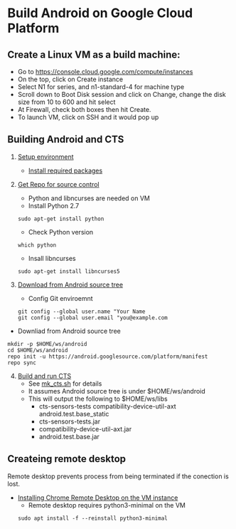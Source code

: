 # Build Android on Google Cloud Platform
## Create a Linux VM as a build machine:
- Go to https://console.cloud.google.com/compute/instances
- On the top, click on Create instance
- Select N1 for series, and n1-standard-4 for machine type 
- Scroll down to Boot Disk session and click on Change, change the disk size from 10 to 600 and hit select 
- At Firewall, check both boxes then hit Create.
- To launch VM, click on SSH and it would pop up
## Building Android and CTS
1. [Setup environment](https://source.android.com/setup/build/initializing)
   - [Install required packages](https://source.android.com/setup/build/initializing#installing-required-packages-ubuntu-1804)
2. [Get Repo for source control](https://source.android.com/setup/develop)
   - Python and libncurses are needed on VM
   - Install Python 2.7
   
   ```
   sudo apt-get install python
   ```
   - Check Python version
   
   ```
   which python
   ```
   - Insall libncurses 
   
   ``` 
   sudo apt-get install libncurses5
   ```

3. [Download from Android source tree](https://source.android.com/setup/build/downloading)
   - Config Git enviroemnt
   ``` 
   git config --global user.name "Your Name
   git config --global user.email "you@example.com 
   ```
   
  - Downliad from Android source tree  
   ```
   mkdir -p $HOME/ws/android
   cd $HOME/ws/android
   repo init -u https://android.googlesource.com/platform/manifest
   repo sync
   ```
   
4. [Build and run CTS](https://source.android.com/compatibility/cts/development)
   - See [mk_cts.sh](https://github.com/Alwin-Lin/ctsVerifierSample/blob/master/tools/mk_cts.sh) for details
   - It assumes Android source tree is under $HOME/ws/android
   - This will output the following to $HOME/ws/libs
      - cts-sensors-tests compatibility-device-util-axt android.test.base_static
      - cts-sensors-tests.jar
      - compatibility-device-util-axt.jar
      - android.test.base.jar
      
## Createing remote desktop
Remote desktop prevents process from being terminated if the conection is lost.
- [Installing Chrome Remote Desktop on the VM instance](https://cloud.google.com/solutions/chrome-desktop-remote-on-compute-engine#installing_chrome_remote_desktop_on_the_vm_instance)
   - Remote desktop requires python3-minimal on the VM
   ```
   sudo apt install -f --reinstall python3-minimal
   ```
